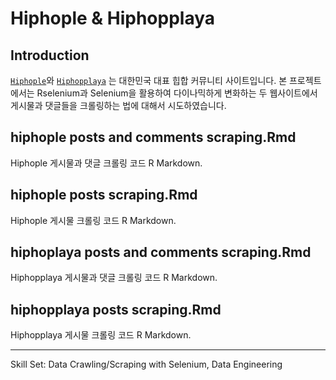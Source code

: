 # Hiphople & Hiphopplaya

## Introduction

[`Hiphople`](http://hiphople.com/)와 [`Hiphopplaya`](https://hiphopplaya.com/) 는 대한민국 대표 힙합 커뮤니티 사이트입니다. 본 프로젝트에서는 Rselenium과 Selenium을 활용하여 다이나믹하게 변화하는 두 웹사이트에서 게시물과 댓글들을 크롤링하는 법에 대해서 시도하였습니다.

## hiphople posts and comments scraping.Rmd

Hiphople 게시물과 댓글 크롤링 코드 R Markdown.

## hiphople posts scraping.Rmd

Hiphople 게시물 크롤링 코드 R Markdown.

## hiphoplaya posts and comments scraping.Rmd

Hiphopplaya 게시물과 댓글 크롤링 코드 R Markdown.

## hiphopplaya posts scraping.Rmd

Hiphopplaya 게시물 크롤링 코드 R Markdown.

---------

Skill Set: Data Crawling/Scraping with Selenium, Data Engineering

